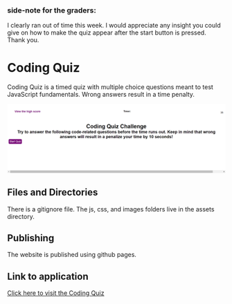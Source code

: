 ### side-note for the graders:
I clearly ran out of time this week. I would appreciate any insight you could give on how to make the quiz appear after the start button is pressed. Thank you.

# Coding Quiz
Coding Quiz is a timed quiz with multiple choice questions meant to test JavaScript fundamentals. Wrong answers result in a time penalty.

![Screenshot](./assets/images/screenshot.png)

## Files and Directories
There is a gitignore file. The js, css, and images folders live in the assets directory.

## Publishing
The website is published using github pages.

## Link to application
[Click here to visit the Coding Quiz](https://mymy-4242.github.io/coding-quiz-challenge4/)
